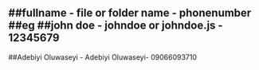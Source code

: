 ##fullname - file or folder name - phonenumber
##eg
##john doe - johndoe or johndoe.js - 12345679
----------------------------------------------
##Adebiyi Oluwaseyi - Adebiyi Oluwaseyi- 09066093710